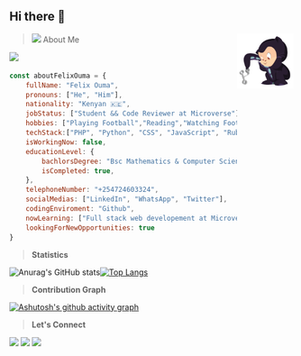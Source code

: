 ## Hi there 👋 
> <img src="https://media.giphy.com/media/VgCDAzcKvsR6OM0uWg/giphy.gif" width="50"> About Me<img src="https://github.com/Felix45/Felix45/blob/main/puki.png" align="right" width="100">

![](https://komarev.com/ghpvc/?username=Felix45&color=orange)

```JavaScript
const aboutFelixOuma = {
    fullName: "Felix Ouma",
    pronouns: ["He", "Him"],
    nationality: "Kenyan 🇰🇪",
    jobStatus: ["Student && Code Reviewer at Microverse"],
    hobbies: ["Playing Football","Reading","Watching Football","Athletics","Solving Coding Challenges"],
    techStack:["PHP", "Python", "CSS", "JavaScript", "Ruby", "HTML", "SQL", "Bootstrap"],
    isWorkingNow: false,
    educationLevel: {
        bachlorsDegree: "Bsc Mathematics & Computer Science",
        isCompleted: true,
    },
    telephoneNumber: "+254724603324",
    socialMedias: ["LinkedIn", "WhatsApp", "Twitter"],
    codingEnviroment: "Github",
    nowLearning: ["Full stack web developement at Microverse","Game Development at Udemy & Edx"],
    lookingForNewOpportunities: true    
}
```

> **Statistics**

![Anurag's GitHub stats](https://github-readme-stats.vercel.app/api?username=Felix45&hide_title=true&show_icons=true&theme=radical&card_width=200)[![Top Langs](https://github-readme-stats.vercel.app/api/top-langs/?username=Felix45&layout=compact&langs_count=6&hide=Blade&exclude_repo=mobile-menu,past-project,Questioner,StackOverflow-lite,survey-form,linterstest,Victor-et-Felix,hello-microverse,felix-and-shaili,animated-menus,adopt-an-orphan)](https://github.com/anuraghazra/github-readme-stats)

> **Contribution Graph**

[![Ashutosh's github activity graph](https://github-readme-activity-graph.cyclic.app/graph?username=felix45&custom_title=FELIX%20OUMA%27S%20CONTRIBUTION%20GRAPH&theme=react-dark)](https://github.com/ashutosh00710/github-readme-activity-graph)

> **Let's Connect**

[![](https://img.shields.io/badge/LinkedIn-Felix%20Ouma-blue)](https://www.linkedin.com/in/felix-ouma/)
[![](https://img.shields.io/badge/Email-Felix%20Ouma-red)](mailto:fatonoh@gmail.com)
[![](https://img.shields.io/badge/Twitter-Felix%20Ouma-blue)](https://twitter.com/Felix_Atonoh)



<!--
**Felix45/Felix45** is a ✨ _special_ ✨ repository because its `README.md` (this file) appears on your GitHub profile.

Here are some ideas to get you started:

- 🔭 I’m currently working on ...
- 🌱 I’m currently learning ...
- 👯 I’m looking to collaborate on ...
- 🤔 I’m looking for help with ...
- 💬 Ask me about ...
- 📫 How to reach me: ...
- 😄 Pronouns: ...
- ⚡ Fun fact: ...
-->
